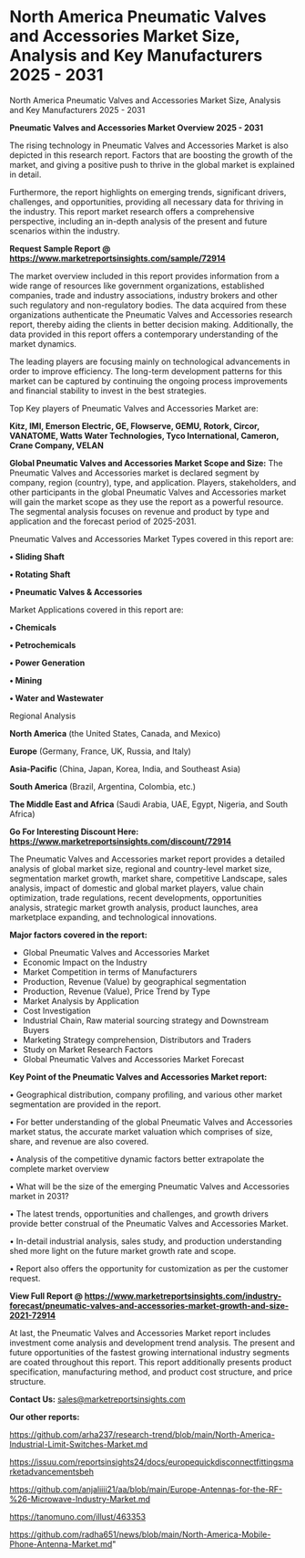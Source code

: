 # North America Pneumatic Valves and Accessories Market Size, Analysis and Key Manufacturers 2025 - 2031
North America Pneumatic Valves and Accessories Market Size, Analysis and Key Manufacturers 2025 - 2031

<Strong> Pneumatic Valves and Accessories Market Overview 2025 - 2031</strong>

The rising technology in Pneumatic Valves and Accessories Market is also depicted in this research report. Factors that are boosting the growth of the market, and giving a positive push to thrive in the global market is explained in detail.

Furthermore, the report highlights on emerging trends, significant drivers, challenges, and opportunities, providing all necessary data for thriving in the industry. This report market research offers a comprehensive perspective, including an in-depth analysis of the present and future scenarios within the industry.

<strong>Request Sample Report @ <a href=https://www.marketreportsinsights.com/sample/72914>https://www.marketreportsinsights.com/sample/72914</a></strong>

The market overview included in this report provides information from a wide range of resources like government organizations, established companies, trade and industry associations, industry brokers and other such regulatory and non-regulatory bodies. The data acquired from these organizations authenticate the Pneumatic Valves and Accessories research report, thereby aiding the clients in better decision making. Additionally, the data provided in this report offers a contemporary understanding of the market dynamics.

The leading players are focusing mainly on technological advancements in order to improve efficiency. The long-term development patterns for this market can be captured by continuing the ongoing process improvements and financial stability to invest in the best strategies.

Top Key players of Pneumatic Valves and Accessories Market are:

<strong>Kitz, IMI, Emerson Electric, GE, Flowserve, GEMU, Rotork, Circor, VANATOME, Watts Water Technologies, Tyco International, Cameron, Crane Company, VELAN</strong>

<strong><b>Global Pneumatic Valves and Accessories Market Scope and Size:</b></strong>
The Pneumatic Valves and Accessories market is declared segment by company, region (country), type, and application. Players, stakeholders, and other participants in the global Pneumatic Valves and Accessories market will gain the market scope as they use the report as a powerful resource. The segmental analysis focuses on revenue and product by type and application and the forecast period of 2025-2031.

Pneumatic Valves and Accessories Market Types covered in this report are:

<strong>• Sliding Shaft

• Rotating Shaft

• Pneumatic Valves & Accessories</strong>

Market Applications covered in this report are:

<strong>• Chemicals

• Petrochemicals

• Power Generation

• Mining

• Water and Wastewater</strong> 

Regional Analysis

<strong>North America</strong> (the United States, Canada, and Mexico)

<strong>Europe</strong> (Germany, France, UK, Russia, and Italy)

<strong>Asia-Pacific</strong> (China, Japan, Korea, India, and Southeast Asia)

<strong>South America</strong> (Brazil, Argentina, Colombia, etc.)

<strong>The Middle East and Africa</strong> (Saudi Arabia, UAE, Egypt, Nigeria, and South Africa)

<strong>Go For Interesting Discount Here: <a href=https://www.marketreportsinsights.com/discount/72914>https://www.marketreportsinsights.com/discount/72914</a></strong>

The Pneumatic Valves and Accessories market report provides a detailed analysis of global market size, regional and country-level market size, segmentation market growth, market share, competitive Landscape, sales analysis, impact of domestic and global market players, value chain optimization, trade regulations, recent developments, opportunities analysis, strategic market growth analysis, product launches, area marketplace expanding, and technological innovations.

<strong><b>Major factors covered in the report:</b></strong>
<ul>
  <li>Global Pneumatic Valves and Accessories Market </li>
  <li>Economic Impact on the Industry</li>
  <li>Market Competition in terms of Manufacturers</li>
  <li>Production, Revenue (Value) by geographical segmentation</li>
  <li>Production, Revenue (Value), Price Trend by Type</li>
  <li>Market Analysis by Application</li>
  <li>Cost Investigation</li>
  <li>Industrial Chain, Raw material sourcing strategy and Downstream Buyers</li>
  <li>Marketing Strategy comprehension, Distributors and Traders</li>
  <li>Study on Market Research Factors</li>
  <li>Global Pneumatic Valves and Accessories Market Forecast</li>
</ul>

<strong><b>Key Point of the Pneumatic Valves and Accessories Market report:</b></strong>

• Geographical distribution, company profiling, and various other market segmentation are provided in the report.

• For better understanding of the global Pneumatic Valves and Accessories market status, the accurate market valuation which comprises of size, share, and revenue are also covered.

• Analysis of the competitive dynamic factors better extrapolate the complete market overview

• What will be the size of the emerging Pneumatic Valves and Accessories market in 2031?

• The latest trends, opportunities and challenges, and growth drivers provide better construal of the Pneumatic Valves and Accessories Market.

• In-detail industrial analysis, sales study, and production understanding shed more light on the future market growth rate and scope.

• Report also offers the opportunity for customization as per the customer request.

<strong><b>View Full Report @ <a href=https://www.marketreportsinsights.com/industry-forecast/pneumatic-valves-and-accessories-market-growth-and-size-2021-72914>https://www.marketreportsinsights.com/industry-forecast/pneumatic-valves-and-accessories-market-growth-and-size-2021-72914</a></b></strong>


At last, the Pneumatic Valves and Accessories Market report includes investment come analysis and development trend analysis. The present and future opportunities of the fastest growing international industry segments are coated throughout this report. This report additionally presents product specification, manufacturing method, and product cost structure, and price structure.

<strong>Contact Us:</strong>
sales@marketreportsinsights.com

<strong>Our other reports:</strong>

<a href=https://github.com/arha237/research-trend/blob/main/North-America-Industrial-Limit-Switches-Market.md>https://github.com/arha237/research-trend/blob/main/North-America-Industrial-Limit-Switches-Market.md</a>

<a href=https://issuu.com/reportsinsights24/docs/europequickdisconnectfittingsmarketadvancementsbeh>https://issuu.com/reportsinsights24/docs/europequickdisconnectfittingsmarketadvancementsbeh</a>

<a href=https://github.com/anjaliiii21/aa/blob/main/Europe-Antennas-for-the-RF-%26-Microwave-Industry-Market.md>https://github.com/anjaliiii21/aa/blob/main/Europe-Antennas-for-the-RF-%26-Microwave-Industry-Market.md</a>

<a href=https://tanomuno.com/illust/463353>https://tanomuno.com/illust/463353</a>

<a href=https://github.com/radha651/news/blob/main/North-America-Mobile-Phone-Antenna-Market.md>https://github.com/radha651/news/blob/main/North-America-Mobile-Phone-Antenna-Market.md</a>"

